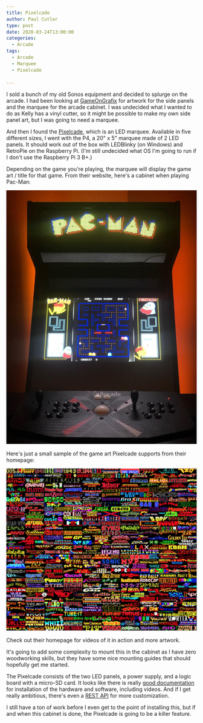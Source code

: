 ```yaml
---
title: Pixelcade
author: Paul Cutler
type: post
date: 2020-03-24T13:00:00
categories:
  - Arcade
tags:
  - Arcade
  - Marquee
  - Pixelcade

---
```


I sold a bunch of my old Sonos equipment and decided to splurge on the arcade. I had been looking
at [GameOnGrafix](https://www.gameongrafix.com/) for artwork for the side panels and the marquee for the arcade cabinet.
I was undecided what I wanted to do as Kelly has a vinyl cutter, so it might be possible to make my own side panel art,
but I was going to need a marquee.

And then I found the [Pixelcade](https://pixelcade.org/), which is an LED marquee. Available in five different sizes, I
went with the P4, a 20" x 5" marquee made of 2 LED panels. It should work out of the box with LEDBlinky (on Windows) and
RetroPie on the Raspberry Pi.  (I'm still undecided what OS I'm going to run if I don't use the Raspberry Pi 3 B+.)

Depending on the game you're playing, the marquee will display the game art / title for that game. From their website,
here's a cabinet when playing Pac-Man:

![Pac-Man](pacman.jpeg)

Here's just a small sample of the game art Pixelcade supports from their homepage:

![Pixelcade Art](pixelcade-art.jpg)

Check out their homepage for videos of it in action and more artwork.

It's going to add some complexity to mount this in the cabinet as I have zero woodworking skills, but they have some
nice mounting guides that should hopefully get me started.

The Pixelcade consists of the two LED panels, a power supply, and a logic board with a micro-SD card. It looks like
there is really [good documentation](https://pixelcade.org/howto/) for installation of the hardware and software,
including videos. And if I get really ambitious, there's even a [REST API](https://pixelcade.org/api/) for more
customization.

I still have a ton of work before I even get to the point of installing this, but if and when this cabinet is done, the
Pixelcade is going to be a killer feature.
